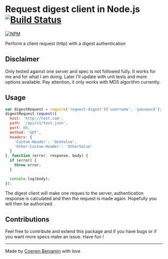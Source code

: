 # Request digest client in Node.js [![Build Status](https://travis-ci.org/bnjjj/node-request-digest.svg?branch=master)](https://travis-ci.org/bnjjj/node-request-digest)
[![NPM](https://nodei.co/npm/request-digest.png?downloads=true&downloadRank=true&stars=true)](https://nodei.co/npm/request-digest/)

Perform a client request (http) with a digest authentication

## Disclaimer

Only tested against one server and spec is not followed fully. It works for me
and for what I am doing. Later I'll update with unit tests and more options available.
Pay attention, it only works with MD5 algorithm currently.

## Usage
```javascript
var digestRequest = require('request-digest')('username', 'password');
digestRequest.request({
  host: 'http://test.com',
  path: '/api/v1/test.json',
  port: 80,
  method: 'GET',
  headers: {
    'Custom-Header': 'OneValue',
    'Other-Custom-Header': 'OtherValue'
  }
}, function (error, response, body) {
  if (error) {
    throw error;
  }

  console.log(body);
});
```

The digest client will make one reques to the server, authentication response
is calculated and then the request is made again. Hopefully you will then
be authorized.

## Contributions

Feel free to contribute and extend this package and if you have bugs or if you want more specs make an issue. Have fun !

-------------

Made by [Coenen Benjamin](https://twitter.com/BnJ25) with love

